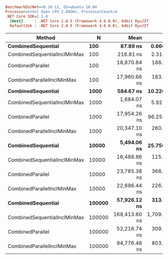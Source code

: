``` ini

BenchmarkDotNet=v0.10.11, OS=ubuntu 16.04
Processor=Intel Xeon CPU 2.60GHz, ProcessorCount=4
.NET Core SDK=2.1.4
  [Host]     : .NET Core 2.0.5 (Framework 4.6.0.0), 64bit RyuJIT
  DefaultJob : .NET Core 2.0.5 (Framework 4.6.0.0), 64bit RyuJIT


```
|                       Method |      N |          Mean |         Error |        StdDev | Scaled | ScaledSD |
|----------------------------- |------- |--------------:|--------------:|--------------:|-------:|---------:|
|           **CombinedSequential** |    **100** |      **87.89 ns** |     **0.6666 ns** |     **0.5910 ns** |   **1.00** |     **0.00** |
| CombinedSequentialInclMinMax |    100 |     216.81 ns |     2.3108 ns |     2.0485 ns |   2.47 |     0.03 |
|             CombinedParallel |    100 |  18,870.84 ns |   188.8870 ns |   167.4434 ns | 214.72 |     2.30 |
|   CombinedParallelInclMinMax |    100 |  17,960.66 ns |   183.3128 ns |   162.5020 ns | 204.36 |     2.22 |
|           **CombinedSequential** |   **1000** |     **584.67 ns** |    **10.2208 ns** |     **9.5605 ns** |   **1.00** |     **0.00** |
| CombinedSequentialInclMinMax |   1000 |   1,684.07 ns |     5.9215 ns |     5.2492 ns |   2.88 |     0.05 |
|             CombinedParallel |   1000 |  17,954.26 ns |    96.2580 ns |    90.0398 ns |  30.72 |     0.50 |
|   CombinedParallelInclMinMax |   1000 |  20,347.10 ns |   260.4267 ns |   243.6032 ns |  34.81 |     0.68 |
|           **CombinedSequential** |  **10000** |   **5,494.06 ns** |    **25.7565 ns** |    **21.5079 ns** |   **1.00** |     **0.00** |
| CombinedSequentialInclMinMax |  10000 |  16,488.86 ns |   115.8293 ns |   108.3468 ns |   3.00 |     0.02 |
|             CombinedParallel |  10000 |  23,785.38 ns |   368.6565 ns |   307.8449 ns |   4.33 |     0.06 |
|   CombinedParallelInclMinMax |  10000 |  22,696.44 ns |   226.4733 ns |   211.8432 ns |   4.13 |     0.04 |
|           **CombinedSequential** | **100000** |  **57,926.12 ns** |   **313.0880 ns** |   **261.4427 ns** |   **1.00** |     **0.00** |
| CombinedSequentialInclMinMax | 100000 | 168,413.60 ns | 1,709.6884 ns | 1,515.5941 ns |   2.91 |     0.03 |
|             CombinedParallel | 100000 |  52,216.74 ns |   309.8169 ns |   289.8029 ns |   0.90 |     0.01 |
|   CombinedParallelInclMinMax | 100000 |  94,776.48 ns |   803.8134 ns |   751.8874 ns |   1.64 |     0.01 |
